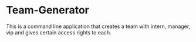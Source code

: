 # Team-Generator
This is a command line application that creates a team with intern, manager, vip and gives certain access rights to each. 
